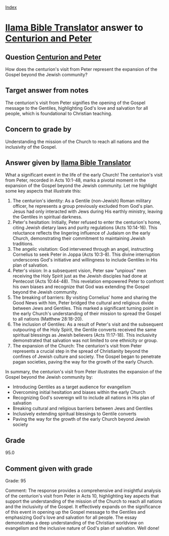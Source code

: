 
[Index](../../index.md)
# [llama Bible Translator](../../answering_models/llama_Bible_Translator.md) answer to [Centurion and Peter](../../questions/Centurion_and_Peter.md)

## Question [Centurion and Peter](../../questions/Centurion_and_Peter.md)
How does the centurion's visit from Peter represent the expansion of the Gospel beyond the Jewish community?

## Target answer from notes
The centurion's visit from Peter signifies the opening of the Gospel message to the Gentiles, highlighting God's love and salvation for all people, which is foundational to Christian teaching.

## Concern to grade by
Understanding the mission of the Church to reach all nations and the inclusivity of the Gospel.

## Answer given by [llama Bible Translator](../../answering_models/llama_Bible_Translator.md)
What a significant event in the life of the early Church! The centurion's visit from Peter, recorded in Acts 10:1-48, marks a pivotal moment in the expansion of the Gospel beyond the Jewish community. Let me highlight some key aspects that illustrate this:

1. The centurion's identity: As a Gentile (non-Jewish) Roman military officer, he represents a group previously excluded from God's plan. Jesus had only interacted with Jews during His earthly ministry, leaving the Gentiles in spiritual darkness.
2. Peter's hesitation: Initially, Peter refused to enter the centurion's home, citing Jewish dietary laws and purity regulations (Acts 10:14-16). This reluctance reflects the lingering influence of Judaism on the early Church, demonstrating their commitment to maintaining Jewish traditions.
3. The angelic visitation: God intervened through an angel, instructing Cornelius to seek Peter in Joppa (Acts 10:3-8). This divine interruption underscores God's initiative and willingness to include Gentiles in His plan of salvation.
4. Peter's vision: In a subsequent vision, Peter saw "unpious" men receiving the Holy Spirit just as the Jewish disciples had done at Pentecost (Acts 10:44-48). This revelation empowered Peter to confront his own biases and recognize that God was extending the Gospel beyond the Jewish community.
5. The breaking of barriers: By visiting Cornelius' home and sharing the Good News with him, Peter bridged the cultural and religious divide between Jews and Gentiles. This marked a significant turning point in the early Church's understanding of their mission to spread the Gospel to all nations (Matthew 28:18-20).
6. The inclusion of Gentiles: As a result of Peter's visit and the subsequent outpouring of the Holy Spirit, the Gentile converts received the same spiritual blessings as Jewish believers (Acts 11:17-18). This inclusivity demonstrated that salvation was not limited to one ethnicity or group.
7. The expansion of the Church: The centurion's visit from Peter represents a crucial step in the spread of Christianity beyond the confines of Jewish culture and society. The Gospel began to penetrate pagan societies, paving the way for the growth of the early Church.

In summary, the centurion's visit from Peter illustrates the expansion of the Gospel beyond the Jewish community by:

* Introducing Gentiles as a target audience for evangelism
* Overcoming initial hesitation and biases within the early Church
* Recognizing God's sovereign will to include all nations in His plan of salvation
* Breaking cultural and religious barriers between Jews and Gentiles
* Inclusively extending spiritual blessings to Gentile converts
* Paving the way for the growth of the early Church beyond Jewish society

## Grade
95.0

## Comment given with grade
Grade: 95

Comment: The response provides a comprehensive and insightful analysis of the centurion's visit from Peter in Acts 10, highlighting key aspects that support the understanding of the mission of the Church to reach all nations and the inclusivity of the Gospel. It effectively expands on the significance of this event in opening up the Gospel message to the Gentiles and emphasizing God's love and salvation for all people. The essay demonstrates a deep understanding of the Christian worldview on evangelism and the inclusive nature of God's plan of salvation. Well done!
